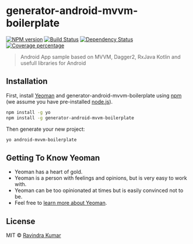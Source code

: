 # generator-android-mvvm-boilerplate 
[![NPM version][npm-image]][npm-url] [![Build Status][travis-image]][travis-url] [![Dependency Status][daviddm-image]][daviddm-url] [![Coverage percentage][coveralls-image]][coveralls-url]
>  Android App sample based on MVVM, Dagger2, RxJava Kotlin and usefull libraries for Android 

## Installation

First, install [Yeoman](http://yeoman.io) and generator-android-mvvm-boilerplate using [npm](https://www.npmjs.com/) (we assume you have pre-installed [node.js](https://nodejs.org/)).

```bash
npm install -g yo
npm install -g generator-android-mvvm-boilerplate
```

Then generate your new project:

```bash
yo android-mvvm-boilerplate
```

## Getting To Know Yeoman

 * Yeoman has a heart of gold.
 * Yeoman is a person with feelings and opinions, but is very easy to work with.
 * Yeoman can be too opinionated at times but is easily convinced not to be.
 * Feel free to [learn more about Yeoman](http://yeoman.io/).

## License

MIT © [Ravindra Kumar](https://github.com/androidstarters)


[npm-image]: https://badge.fury.io/js/generator-android-mvvm-boilerplate.svg
[npm-url]: https://npmjs.org/package/generator-android-mvvm-boilerplate
[travis-image]: https://travis-ci.org/androidstarters/generator-android-mvvm-boilerplate.svg?branch=master
[travis-url]: https://travis-ci.org/androidstarters/generator-android-mvvm-boilerplate
[daviddm-image]: https://david-dm.org/androidstarters/generator-android-mvvm-boilerplate.svg?theme=shields.io
[daviddm-url]: https://david-dm.org/androidstarters/generator-android-mvvm-boilerplate
[coveralls-image]: https://coveralls.io/repos/androidstarters/generator-android-mvvm-boilerplate/badge.svg
[coveralls-url]: https://coveralls.io/r/androidstarters/generator-android-mvvm-boilerplate
